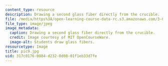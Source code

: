 ```yaml
---
content_type: resource
description: Drawing a second glass fiber directly from the crucible.
file: /media/https%3A/open-learning-course-data-rc.s3.amazonaws.com/3-014-materials-laboratory-fall-2006/317c01760884d2320d0801f1eb33d7fe_pic9.jpg
file_type: image/jpeg
image_metadata:
  caption: Drawing a second glass fiber directly from the crucible.
  credit: Image courtesy of MIT OpenCourseWare.
  image-alt: Students draw glass fibers.
resourcetype: Image
title: pic9.jpg
uid: 317c0176-0884-d232-0d08-01f1eb33d7fe
---
```

